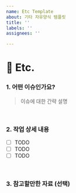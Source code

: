 ```yaml
---
name: Etc Template
about: 기타 자유양식 템플릿
title: ''
labels: ''
assignees: ''

---
```


# 📑 Etc.

### 1. 어떤 이슈인가요?
> 이슈에 대한 간략 설명

<br>

### 2. 작업 상세 내용
- [ ] TODO
- [ ] TODO
- [ ] TODO

<br>

### 3. 참고할만한 자료 (선택)
